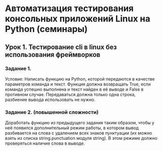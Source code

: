 # Автоматизация тестирования консольных приложений Linux на Python (семинары)

## Урок 1. Тестирование cli в linux без использования фреймворков

### Задание 1.
Условие:
Написать функцию на Python, которой передаются в качестве параметров команда и текст. 
Функция должна возвращать True, если команда успешно выполнена и текст найден в её выводе и False в противном случае. 
Передаваться должна только одна строка, разбиение вывода использовать не нужно.

### Задание 2. (повышенной сложности)
Доработать функцию из предыдущего задания таким образом, чтобы у неё появился дополнительный режим работы, 
в котором вывод разбивается на слова с удалением всех знаков пунктуации (их можно взять из списка string.punctuation модуля string). 
В этом режиме должно проверяться наличие слова в выводе.
